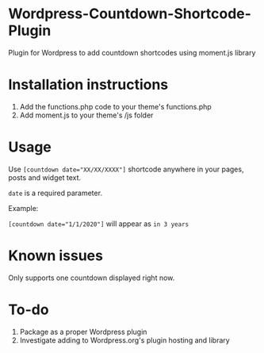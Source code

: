 # Wordpress-Countdown-Shortcode-Plugin
Plugin for Wordpress to add countdown shortcodes using moment.js library

# Installation instructions

1. Add the functions.php code to your theme's functions.php
2. Add moment.js to your theme's /js folder

# Usage

Use `[countdown date="XX/XX/XXXX"]` shortcode anywhere in your pages, posts and widget text.

`date` is a required parameter.

Example:

`[countdown date="1/1/2020"]` will appear as `in 3 years`

# Known issues

Only supports one countdown displayed right now.

# To-do

1. Package as a proper Wordpress plugin
2. Investigate adding to Wordpress.org's plugin hosting and library
